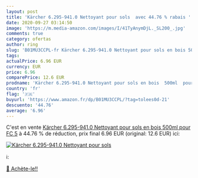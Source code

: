 ```yaml
---
layout: post
title: 'Kärcher 6.295-941.0 Nettoyant pour sols  avec 44.76 % rabais '
date: 2020-09-27 03:14:50
image: 'https://m.media-amazon.com/images/I/41TyAnymDjL._SL200_.jpg'
comments: true
category: ofertas
author: ring
slug: 'B01MU3CCPL-fr Kärcher 6.295-941.0 Nettoyant pour sols en bois 500ml pour...'
tags: 
actualPrice: 6.96 EUR
currency: EUR
price: 6.96
comparePrice: 12.6 EUR
prodname: 'Kärcher 6.295-941.0 Nettoyant pour sols en bois  500ml  pour FC 5'
country: 'fr'
flag: '🇫🇷'
buyurl: 'https://www.amazon.fr/dp/B01MU3CCPL/?tag=tolees0d-21'
descuento: '44.76'
average: '6.96'
---
```


C'est en vente [Kärcher 6.295-941.0 Nettoyant pour sols en bois  500ml  pour FC 5](https://www.amazon.fr/dp/B01MU3CCPL/?tag=tolees0d-21)  à  44.76 % de réduction, prix final  6.96 EUR (original: 12.6 EUR) ici:

[![Kärcher 6.295-941.0 Nettoyant pour sols ](https://m.media-amazon.com/images/I/41TyAnymDjL._SL200_.jpg)](https://www.amazon.fr/dp/B01MU3CCPL/?tag=tolees0d-21)

ℹ️:


[🛒 Achète-le!!](https://www.amazon.fr/dp/B01MU3CCPL/?tag=tolees0d-21)

